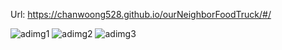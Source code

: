 Url:
https://chanwoong528.github.io/ourNeighborFoodTruck/#/

![adimg1](https://user-images.githubusercontent.com/64773391/113100500-77c1a200-9236-11eb-900e-3f8ca1d26b3e.jpg)
![adimg2](https://user-images.githubusercontent.com/64773391/113100504-78f2cf00-9236-11eb-9185-4178a8f4302e.jpg)
![adimg3](https://user-images.githubusercontent.com/64773391/113100505-78f2cf00-9236-11eb-8fff-7225b104575d.jpg)
